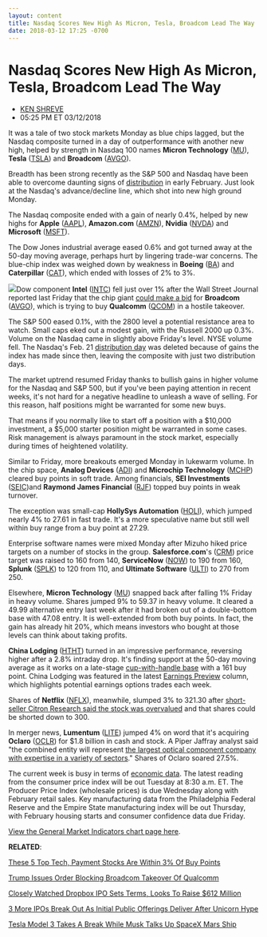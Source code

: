 ```yaml
---
layout: content
title: Nasdaq Scores New High As Micron, Tesla, Broadcom Lead The Way
date: 2018-03-12 17:25 -0700
---
```



Nasdaq Scores New High As Micron, Tesla, Broadcom Lead The Way
===============================================================




* [KEN SHREVE](https://www.investors.com/author/shrevek/ "Posts by KEN SHREVE")
* 05:25 PM ET 03/12/2018




It was a tale of two stock markets Monday as blue chips lagged, but the Nasdaq composite turned in a day of outperformance with another new high, helped by strength in Nasdaq 100 names **Micron Technology** ([MU](https://research.investors.com/quote.aspx?symbol=MU)), **Tesla** ([TSLA](https://research.investors.com/quote.aspx?symbol=TSLA)) and **Broadcom** ([AVGO](https://research.investors.com/quote.aspx?symbol=AVGO)).




 Breadth has been strong recently as the S&P 500 and Nasdaq have been able to overcome daunting signs of [distribution](https://www.investors.com/ibd-university/market-timing/market-tops/) in early February. Just look at the Nasdaq's advance/decline line, which shot into new high ground Monday.


The Nasdaq composite ended with a gain of nearly 0.4%, helped by new highs for **Apple** ([AAPL](https://research.investors.com/quote.aspx?symbol=AAPL)), **Amazon.com** ([AMZN](https://research.investors.com/quote.aspx?symbol=AMZN)), **Nvidia** ([NVDA](https://research.investors.com/quote.aspx?symbol=NVDA)) and **Microsoft** ([MSFT](https://research.investors.com/quote.aspx?symbol=MSFT)).


The Dow Jones industrial average eased 0.6% and got turned away at the 50-day moving average, perhaps hurt by lingering trade-war concerns. The blue-chip index was weighed down by weakness in **Boeing** ([BA](https://research.investors.com/quote.aspx?symbol=BA)) and **Caterpillar** ([CAT](https://research.investors.com/quote.aspx?symbol=CAT)), which ended with losses of 2% to 3%.


![](https://www.investors.com/wp-content/uploads/2018/03/MP031218b-211x300.png)Dow component **Intel** ([INTC](https://research.investors.com/quote.aspx?symbol=INTC)) fell just over 1% after the Wall Street Journal reported last Friday that the chip giant [could make a bid](https://www.investors.com/news/intel-could-hijack-qualcomm-takeover-by-buying-broadcom-wsj/) for **Broadcom** ([AVGO](https://research.investors.com/quote.aspx?symbol=AVGO)), which is trying to buy **Qualcomm** ([QCOM](https://research.investors.com/quote.aspx?symbol=QCOM)) in a hostile takeover.


The S&P 500 eased 0.1%, with the 2800 level a potential resistance area to watch. Small caps eked out a modest gain, with the Russell 2000 up 0.3%. Volume on the Nasdaq came in slightly above Friday's level. NYSE volume fell. The Nasdaq's Feb. 21 [distribution day](http://www.investors.com/ibd-university/market-timing/market-tops/) was deleted because of gains the index has made since then, leaving the composite with just two distribution days.


The market uptrend resumed Friday thanks to bullish gains in higher volume for the Nasdaq and S&P 500, but if you've been paying attention in recent weeks, it's not hard for a negative headline to unleash a wave of selling. For this reason, half positions might be warranted for some new buys.


That means if you normally like to start off a position with a $10,000 investment, a $5,000 starter position might be warranted in some cases. Risk management is always paramount in the stock market, especially during times of heightened volatility.


Similar to Friday, more breakouts emerged Monday in lukewarm volume. In the chip space, **Analog Devices** ([ADI](https://research.investors.com/quote.aspx?symbol=ADI)) and **Microchip Technology** ([MCHP](https://research.investors.com/quote.aspx?symbol=MCHP)) cleared buy points in soft trade. Among financials, **SEI Investments** ([SEIC](https://research.investors.com/quote.aspx?symbol=SEIC))and **Raymond James Financial** ([RJF](https://research.investors.com/quote.aspx?symbol=RJF)) topped buy points in weak turnover.


The exception was small-cap **HollySys Automation** ([HOLI](https://research.investors.com/quote.aspx?symbol=HOLI)), which jumped nearly 4% to 27.61 in fast trade. It's a more speculative name but still well within buy range from a buy point at 27.29.


Enterprise software names were mixed Monday after Mizuho hiked price targets on a number of stocks in the group. **Salesforce.com**'s ([CRM](https://research.investors.com/quote.aspx?symbol=CRM)) price target was raised to 160 from 140, **ServiceNow** ([NOW](https://research.investors.com/quote.aspx?symbol=NOW)) to 190 from 160, **Splunk** ([SPLK](https://research.investors.com/quote.aspx?symbol=SPLK)) to 120 from 110, and **Ultimate Software** ([ULTI](https://research.investors.com/quote.aspx?symbol=ULTI)) to 270 from 250.


Elsewhere, **Micron Technology** ([MU](https://research.investors.com/quote.aspx?symbol=MU)) snapped back after falling 1% Friday in heavy volume. Shares jumped 9% to 59.37 in heavy volume. It cleared a 49.99 alternative entry last week after it had broken out of a double-bottom base with 47.08 entry. It is well-extended from both buy points. In fact, the gain has already hit 20%, which means investors who bought at those levels can think about taking profits.


**China Lodging** ([HTHT](https://research.investors.com/quote.aspx?symbol=HTHT)) turned in an impressive performance, reversing higher after a 2.8% intraday drop. It's finding support at the 50-day moving average as it works on a late-stage [cup-with-handle base](https://www.investors.com/ibd-university/how-to-buy/common-patterns-1/) with a 161 buy point. China Lodging was featured in the latest [Earnings Preview](https://www.investors.com/category/research/earnings-preview/) column, which highlights potential earnings options trades each week.


Shares of **Netflix** ([NFLX](https://research.investors.com/quote.aspx?symbol=NFLX)), meanwhile, slumped 3% to 321.30 after [short-seller Citron Research said the stock was overvalued](https://www.investors.com/news/technology/click/netflix-stock-pressured-by-short-seller-citron-after-huge-run-up/) and that shares could be shorted down to 300.


In merger news, **Lumentum** ([LITE](https://research.investors.com/quote.aspx?symbol=LITE)) jumped 4% on word that it's acquiring **Oclaro** ([OCLR](https://research.investors.com/quote.aspx?symbol=OCLR)) for $1.8 billion in cash and stock. A Piper Jaffray analyst said "the combined entity will represent [the largest optical component company with expertise in a variety of sectors](https://www.investors.com/news/technology/lumentum-to-buy-oclaro-is-industry-consolidation-on-horizon/)." Shares of Oclaro soared 27.5%.


The current week is busy in terms of [economic data](https://research.investors.com/economic-calendar/). The latest reading from the consumer price index will be out Tuesday at 8:30 a.m. ET. The Producer Price Index (wholesale prices) is due Wednesday along with February retail sales. Key manufacturing data from the Philadelphia Federal Reserve and the Empire State manufacturing index will be out Thursday, with February housing starts and consumer confidence data due Friday.


[View the General Market Indicators chart page here](https://www.investors.com/wp-content/uploads/2018/03/IBD1203152935GMI.pdf).


**RELATED**:


[These 5 Top Tech, Payment Stocks Are Within 3% Of Buy Points](https://www.investors.com/market-trend/stock-market-today/alphabet-chinas-google-baidu-lead-5-top-stocks-within-3-of-buy-points-sp-500-dow-jones-futures/)


[Trump Issues Order Blocking Broadcom Takeover Of Qualcomm](https://www.investors.com/news/technology/trump-issues-order-blocking-broadcom-takeover-of-qualcomm/)


[Closely Watched Dropbox IPO Sets Terms, Looks To Raise $612 Million](https://www.investors.com/news/technology/closely-watched-dropbox-ipo-sets-terms-looks-to-raise-612-million/)


[3 More IPOs Break Out As Initial Public Offerings Deliver After Unicorn Hype](https://www.investors.com/news/3-more-ipos-break-out-as-initial-public-offerings-deliver-after-unicorn-hype/)


[Tesla Model 3 Takes A Break While Musk Talks Up SpaceX Mars Ship](https://www.investors.com/news/technology/tesla-model-3-takes-a-break-while-musk-talks-up-spacex-mars-ship/)




